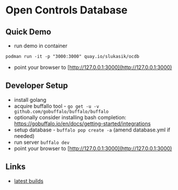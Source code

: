 # Open Controls Database

## Quick Demo
  * run demo in container
  ```
  podman run -it -p "3000:3000" quay.io/slukasik/ocdb
  ```
  * point your browser to [http://127.0.0.1:3000](http://127.0.0.1:3000)

## Developer Setup

  * install golang
  * acquire buffallo tool - `go get -u -v github.com/gobuffalo/buffalo/buffalo`
  * optionally consider installing bash completion: https://gobuffalo.io/en/docs/getting-started/integrations
  * setup database - `buffalo pop create -a` (amend database.yml if needed)
  * run server `buffalo dev`
  * point your browser to [http://127.0.0.1:3000](http://127.0.0.1:3000)

## Links
  * [latest builds](https://quay.io/repository/slukasik/ocdb)
